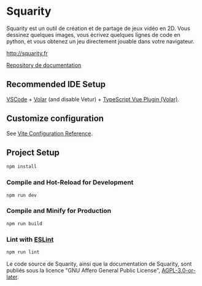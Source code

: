 # Squarity

Squarity est un outil de création et de partage de jeux vidéo en 2D. Vous dessinez quelques images, vous écrivez quelques lignes de code en python, et vous obtenez un jeu directement jouable dans votre navigateur.

http://squarity.fr

[Repository de documentation](https://github.com/darkrecher/squarity-doc)

## Recommended IDE Setup

[VSCode](https://code.visualstudio.com/) + [Volar](https://marketplace.visualstudio.com/items?itemName=Vue.volar) (and disable Vetur) + [TypeScript Vue Plugin (Volar)](https://marketplace.visualstudio.com/items?itemName=Vue.vscode-typescript-vue-plugin).

## Customize configuration

See [Vite Configuration Reference](https://vitejs.dev/config/).

## Project Setup

```sh
npm install
```

### Compile and Hot-Reload for Development

```sh
npm run dev
```

### Compile and Minify for Production

```sh
npm run build
```

### Lint with [ESLint](https://eslint.org/)

```sh
npm run lint
```

Le code source de Squarity, ainsi que la documentation de Squarity, sont publiés sous la licence "GNU Affero General Public License", [AGPL-3.0-or-later](https://www.gnu.org/licenses/agpl-3.0.html).

